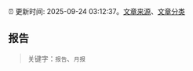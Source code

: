 :alarm_clock: 更新时间: 2025-09-24 03:12:37。[文章来源](/README.md)、[文章分类](/TAGS.md)

## 报告


> 关键字：`报告`、`月报`



